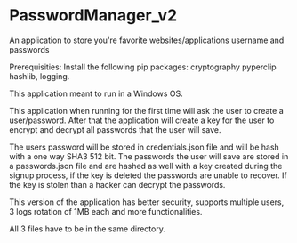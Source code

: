 # PasswordManager_v2

An application to store you're favorite websites/applications username and passwords

Prerequisities: Install the following pip packages: cryptography pyperclip hashlib, logging.

This application meant to run in a Windows OS.

This application when running for the first time will ask the user to create a user/password. After that the application will create a key for the user to encrypt and decrypt all passwords that the user will save.

The users password will be stored in credentials.json file and will be hash with a one way SHA3 512 bit. The passwords the user will save are stored in a passwords.json file and are hashed as well with a key created during the signup process, if the key is deleted the passwords are unable to recover. If the key is stolen than a hacker can decrypt the passwords.

This version of the application has better security, supports multiple users, 3 logs rotation of 1MB each and more functionalities.

All 3 files have to be in the same directory.
